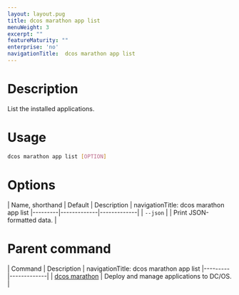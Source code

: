 ```yaml
---
layout: layout.pug
title: dcos marathon app list
menuWeight: 3
excerpt: ""
featureMaturity: ""
enterprise: 'no'
navigationTitle:  dcos marathon app list
---
```


<!-- This source repo for this topic is https://github.com/dcos/dcos-docs -->


# Description
List the installed applications.

# Usage

```bash
dcos marathon app list [OPTION]
```

# Options

| Name, shorthand | Default | Description |
navigationTitle:  dcos marathon app list
|---------|-------------|-------------|
| `--json`   |             |  Print JSON-formatted data. |

# Parent command

| Command | Description |
navigationTitle:  dcos marathon app list
|---------|-------------|
| [dcos marathon](/docs/1.10/cli/command-reference/dcos-marathon/) | Deploy and manage applications to DC/OS. |

<!-- # Examples -->
